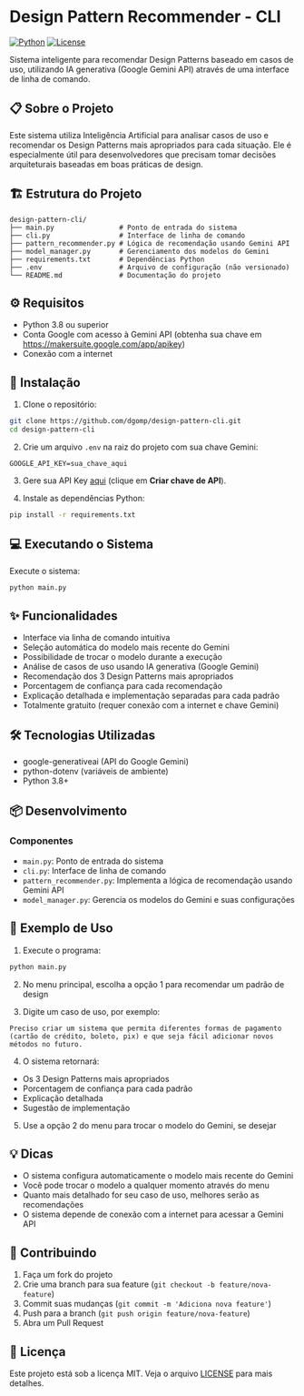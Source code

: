 # Design Pattern Recommender - CLI

[![Python](https://img.shields.io/badge/Python-3.8%2B-blue)](https://www.python.org/)
[![License](https://img.shields.io/badge/License-MIT-green.svg)](LICENSE)

Sistema inteligente para recomendar Design Patterns baseado em casos de uso, utilizando IA generativa (Google Gemini API) através de uma interface de linha de comando.

## 📋 Sobre o Projeto

Este sistema utiliza Inteligência Artificial para analisar casos de uso e recomendar os Design Patterns mais apropriados para cada situação. Ele é especialmente útil para desenvolvedores que precisam tomar decisões arquiteturais baseadas em boas práticas de design.

## 🏗️ Estrutura do Projeto

```
design-pattern-cli/
├── main.py                # Ponto de entrada do sistema
├── cli.py                 # Interface de linha de comando
├── pattern_recommender.py # Lógica de recomendação usando Gemini API
├── model_manager.py       # Gerenciamento dos modelos do Gemini
├── requirements.txt       # Dependências Python
├── .env                   # Arquivo de configuração (não versionado)
└── README.md              # Documentação do projeto
```

## ⚙️ Requisitos

- Python 3.8 ou superior
- Conta Google com acesso à Gemini API (obtenha sua chave em https://makersuite.google.com/app/apikey)
- Conexão com a internet

## 🚀 Instalação

1. Clone o repositório:
```bash
git clone https://github.com/dgomp/design-pattern-cli.git
cd design-pattern-cli
```

2. Crie um arquivo `.env` na raiz do projeto com sua chave Gemini:
```
GOOGLE_API_KEY=sua_chave_aqui
```

3. Gere sua API Key [aqui](https://makersuite.google.com/app/apikey) (clique em **Criar chave de API**).

4. Instale as dependências Python:
```bash
pip install -r requirements.txt
```

## 💻 Executando o Sistema

Execute o sistema:
```bash
python main.py
```

## ✨ Funcionalidades

- Interface via linha de comando intuitiva
- Seleção automática do modelo mais recente do Gemini
- Possibilidade de trocar o modelo durante a execução
- Análise de casos de uso usando IA generativa (Google Gemini)
- Recomendação dos 3 Design Patterns mais apropriados
- Porcentagem de confiança para cada recomendação
- Explicação detalhada e implementação separadas para cada padrão
- Totalmente gratuito (requer conexão com a internet e chave Gemini)

## 🛠️ Tecnologias Utilizadas

- google-generativeai (API do Google Gemini)
- python-dotenv (variáveis de ambiente)
- Python 3.8+

## 📦 Desenvolvimento

### Componentes
- `main.py`: Ponto de entrada do sistema
- `cli.py`: Interface de linha de comando
- `pattern_recommender.py`: Implementa a lógica de recomendação usando Gemini API
- `model_manager.py`: Gerencia os modelos do Gemini e suas configurações

## 📝 Exemplo de Uso

1. Execute o programa:
```bash
python main.py
```

2. No menu principal, escolha a opção 1 para recomendar um padrão de design

3. Digite um caso de uso, por exemplo:
```
Preciso criar um sistema que permita diferentes formas de pagamento (cartão de crédito, boleto, pix) e que seja fácil adicionar novos métodos no futuro.
```

4. O sistema retornará:
- Os 3 Design Patterns mais apropriados
- Porcentagem de confiança para cada padrão
- Explicação detalhada
- Sugestão de implementação

5. Use a opção 2 do menu para trocar o modelo do Gemini, se desejar

## 💡 Dicas
- O sistema configura automaticamente o modelo mais recente do Gemini
- Você pode trocar o modelo a qualquer momento através do menu
- Quanto mais detalhado for seu caso de uso, melhores serão as recomendações
- O sistema depende de conexão com a internet para acessar a Gemini API

## 🤝 Contribuindo
1. Faça um fork do projeto
2. Crie uma branch para sua feature (`git checkout -b feature/nova-feature`)
3. Commit suas mudanças (`git commit -m 'Adiciona nova feature'`)
4. Push para a branch (`git push origin feature/nova-feature`)
5. Abra um Pull Request

## 📄 Licença
Este projeto está sob a licença MIT. Veja o arquivo [LICENSE](LICENSE) para mais detalhes. 